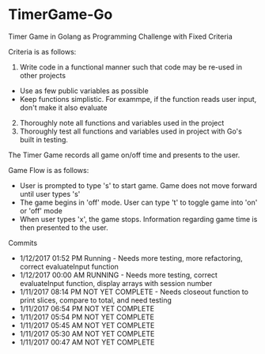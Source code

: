 # TimerGame-Go
Timer Game in Golang as Programming Challenge with Fixed Criteria

Criteria is as follows:
1. Write code in a functional manner such that code may be re-used in other projects
  * Use as few public variables as possible
  * Keep functions simplistic. For exammpe, if the function reads user input, don't make it also evaluate
2. Thoroughly note all functions and variables used in the project
3. Thoroughly test all functions and variables used in project with Go's built in testing.

The Timer Game records all game on/off time and presents to the user.

Game Flow is as follows:
* User is prompted to type 's' to start game.  Game does not move forward until user types 's'
* The game begins in 'off' mode.  User can type 't' to toggle game into 'on' or 'off' mode
* When user types 'x', the game stops.  Information regarding game time is then presented to the user.

Commits
* 1/12/2017 01:52 PM Running          - Needs more testing, more refactoring, correct evaluateInput function
* 1/12/2017 00:00 AM RUNNING          - Needs more testing, correct evaluateInput function, display arrays with session number
* 1/11/2017 08:14 PM NOT YET COMPLETE - Needs closeout function to print slices, compare to total, and need testing
* 1/11/2017 06:54 PM NOT YET COMPLETE
* 1/11/2017 05:54 PM NOT YET COMPLETE
* 1/11/2017 05:45 AM NOT YET COMPLETE
* 1/11/2017 05:30 AM NOT YET COMPLETE
* 1/11/2017 00:47 AM NOT YET COMPLETE
